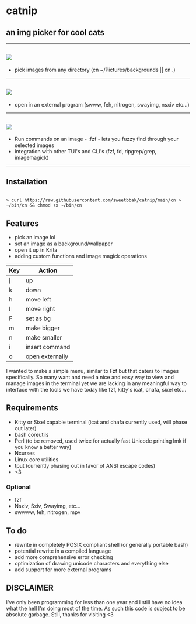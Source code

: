# catnip

## an img picker for cool cats

---

## ![](images/out.gif)

- pick images from any directory (cn ~/Pictures/backgrounds || cn .)

---

## ![](images/out1.gif)

- open in an external program (swww, feh, nitrogen, swayimg, nsxiv etc...)

---

## ![](images/out2.gif)

- Run commands on an image - :fzf - lets you fuzzy find through your selected images
- integration with other TUI's and CLI's (fzf, fd, ripgrep/grep, imagemagick)

---

## Installation

```

> curl https://raw.githubusercontent.com/sweetbbak/catnip/main/cn > ~/bin/cn && chmod +x ~/bin/cn

```

## Features

- pick an image lol
- set an image as a background/wallpaper
- open it up in Krita
- adding custom functions and image magick operations

| Key | Action          |
| --- | --------------- |
| j   | up              |
| k   | down            |
| h   | move left       |
| l   | move right      |
| F   | set as bg       |
| m   | make bigger     |
| n   | make smaller    |
| i   | insert command  |
| o   | open externally |

I wanted to make a simple menu, similar to Fzf but that caters to images specifically.
So many want and need a nice and easy way to view and manage images in the terminal
yet we are lacking in any meaningful way to interface with the tools we have today
like fzf, kitty's icat, chafa, sixel etc...

## Requirements

- Kitty or Sixel capable terminal (icat and chafa currently used, will phase out later)
- bash coreutils
- Perl (to be removed, used twice for actually fast Unicode printing lmk if you know a better way)
- Ncurses
- Linux core utilities
- tput (currently phasing out in favor of ANSI escape codes)
- <3

### Optional

- fzf
- Nsxiv, Sxiv, Swayimg, etc...
- swwww, feh, nitrogen, mpv

## To do

- rewrite in completely POSIX compliant shell (or generally portable bash)
- potential rewrite in a compiled language
- add more comprehensive error checking
- optimization of drawing unicode characters and everything else
- add support for more external programs

## DISCLAIMER

I've only been programming for less than one year and I still have no idea what the hell
I'm doing most of the time. As such this code is subject to be absolute garbage. Still,
thanks for visiting <3
